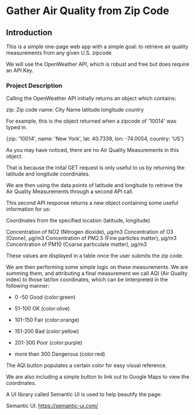 # Gather Air Quality from Zip Code

## Introduction

This is a simple one-page web app with a simple goal: to retrieve air quality measurements from any given U.S. zipcode

We will use the OpenWeather API, which is robust and free but does require an API Key.

### Project Description

Calling the OpenWeather API initially returns an object which contains:

zip: Zip code
name: City Name
latitude
longitude
country

For example, this is the object returned when a zipcode of '10014' was typed in.

{zip: '10014', name: 'New York', lat: 40.7339, lon: -74.0054, country: 'US'}

As you may have noticed, there are no Air Quality Measurements in this object.

That is because the inital GET request is only useful to us by returning the latitude and longitude coordinates.

We are then using the data points of latitude and longitude to retrieve the Air Quality Measurements through a second API call.

This second API response returns a new object containing some useful information for us:

Coordinates from the specified location (latitude, longitude)

Сoncentration of NO2 (Nitrogen dioxide), μg/m3
Сoncentration of O3 (Ozone), μg/m3
Сoncentration of PM2.5 (Fine particles matter), μg/m3
Сoncentration of PM10 (Coarse particulate matter), μg/m3

These values are displayed in a table once the user submits the zip code.

We are then performing some simple logic on these measurements. We are summing them, and attributing a final measurement we call AQI (Air Quality index) to those lat/lon coordinates, which can be iinterpreted in the following manner:

- 0 -50 Good (color:green)

- 51-100 OK (color:olive)

- 101-150 Fair (color:orange)

- 151-200 Bad (color:yellow)

- 201-300 Poor (color:purple)

- more than 300 Dangerous (color:red)

The AQI button populates a certain color for easy visual reference.

We are also including a simple button to link out to Google Maps to view the coordinates.

A UI library called Semantic UI is used to help beautify the page:

Semantic UI: https://semantic-ui.com/
